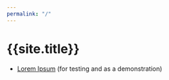 ```yaml
---
permalink: "/"
---
```


# {{site.title}}

- [Lorem Ipsum](./um/) (for testing and as a demonstration)
